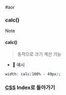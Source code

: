 #aor 
### calc()
>[!note]
>#### calc()
>
>>동적으로 크기 계산 가능

- 📝 예시  
```css  
width: calc(100% - 49px);  
```
### [CSS](../../../Dev-Index/CSS.md) Index로 돌아가기